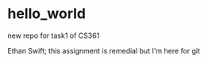 # hello_world
new repo for task1 of CS361

Ethan Swift; this assignment is remedial but I'm here for git
